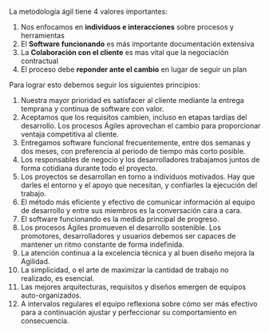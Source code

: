 La metodología ágil tiene 4 valores importantes:

 1. Nos enfocamos en **individuos e interacciones** sobre procesos y herramientas
 1. El **Software funcionando** es más importante documentación extensiva
 1. La **Colaboración con el cliente** es mas vital que la negociación contractual
 1. El proceso debe **reponder ante el cambio** en lugar de seguir un plan
 
Para lograr esto debemos seguir los siguientes principios:

 1. Nuestra mayor prioridad es satisfacer al cliente mediante la entrega temprana y continua de software con valor.
 1. Aceptamos que los requisitos cambien, incluso en etapas tardías del desarrollo. Los procesos Ágiles aprovechan el cambio para proporcionar ventaja competitiva al cliente.
 1. Entregamos software funcional frecuentemente, entre dos semanas y dos meses, con preferencia al periodo de tiempo más corto posible.
 1. Los responsables de negocio y los desarrolladores trabajamos juntos de forma cotidiana durante todo el proyecto.
 1. Los proyectos se desarrollan en torno a individuos motivados. Hay que darles el entorno y el apoyo que necesitan, y confiarles la ejecución del trabajo.
 1. El método más eficiente y efectivo de comunicar información al equipo de desarrollo y entre sus miembros es la conversación cara a cara.
 1. El software funcionando es la medida principal de progreso.
 1. Los procesos Ágiles promueven el desarrollo sostenible. Los promotores, desarrolladores y usuarios debemos ser capaces de mantener un ritmo constante de forma indefinida.
 1. La atención continua a la excelencia técnica y al buen diseño mejora la Agilidad.
 1. La simplicidad, o el arte de maximizar la cantidad de trabajo no realizado, es esencial.
 1. Las mejores arquitecturas, requisitos y diseños emergen de equipos auto-organizados.
 1. A intervalos regulares el equipo reflexiona sobre cómo ser más efectivo para a continuación ajustar y perfeccionar su comportamiento en consecuencia.
 
 
 
